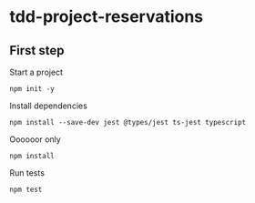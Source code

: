 # tdd-project-reservations

## First step

Start a project
```
npm init -y
```

Install dependencies
```
npm install --save-dev jest @types/jest ts-jest typescript
```

Oooooor only
```
npm install
```

Run tests
```
npm test
```